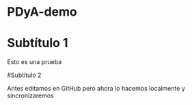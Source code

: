 # PDyA-demo

# Subtítulo 1

Esto es una prueba

#Subtítulo 2

Antes editamos en GitHub pero ahora lo hacemos localmente y sincronizaremos